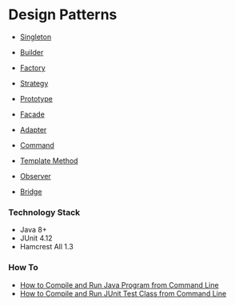 # Design Patterns

- [Singleton](https://github.com/hikmet-cakir/design-patterns/tree/main/singleton)

- [Builder](https://github.com/hikmet-cakir/design-patterns/tree/main/builder)

- [Factory](https://github.com/hikmet-cakir/design-patterns/tree/main/factory)

- [Strategy](https://github.com/hikmet-cakir/design-patterns/tree/main/strategy)

- [Prototype](https://github.com/hikmet-cakir/design-patterns/tree/main/prototype)

- [Facade](https://github.com/hikmet-cakir/design-patterns/tree/main/facade)

- [Adapter](https://github.com/hikmet-cakir/design-patterns/tree/main/adapter)

- [Command](https://github.com/hikmet-cakir/design-patterns/tree/main/command)

- [Template Method](https://github.com/hikmet-cakir/design-patterns/tree/main/template-method)

- [Observer](https://github.com/hikmet-cakir/design-patterns/tree/main/observer)

- [Bridge](https://github.com/hikmet-cakir/design-patterns/tree/main/bridge)

### Technology Stack

- Java 8+
- JUnit 4.12
- Hamcrest All 1.3


### How To

- [How to Compile and Run Java Program from Command Line](https://hikmetcakir.medium.com/how-to-write-java-app-in-command-line-5e74c3319774)
- [How to Compile and Run JUnit Test Class from Command Line](https://hikmetcakir.medium.com/how-to-run-test-classes-in-command-line-2322da70195f) 
